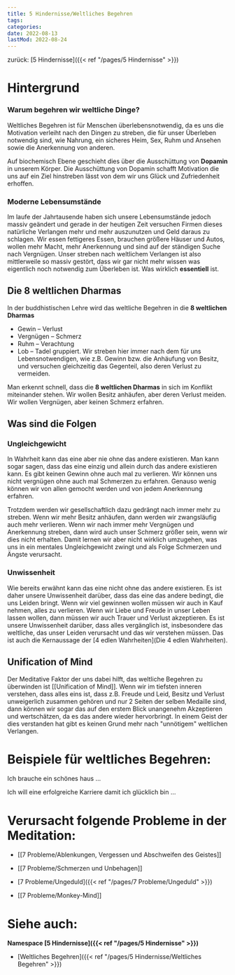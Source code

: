 ```yaml
---
title: 5 Hindernisse/Weltliches Begehren
tags:
categories:
date: 2022-08-13
lastMod: 2022-08-24
---
```

zurück: [5 Hindernisse]({{< ref "/pages/5 Hindernisse" >}})



# Hintergrund

### Warum begehren wir weltliche Dinge?
Weltliches Begehren ist für Menschen überlebensnotwendig, da es uns die Motivation verleiht nach den Dingen zu streben, die für unser Überleben notwendig sind, wie Nahrung, ein sicheres Heim, Sex, Ruhm und Ansehen sowie die Anerkennung von anderen.

Auf biochemisch Ebene geschieht dies über die Ausschüttung von **Dopamin** in unserem Körper. Die Ausschüttung von Dopamin schafft Motivation die uns auf ein Ziel hinstreben lässt von dem wir uns Glück und Zufriedenheit erhoffen.

### Moderne Lebensumstände

Im laufe der Jahrtausende haben sich unsere Lebensumstände jedoch massiv geändert und gerade in der heutigen Zeit versuchen Firmen dieses natürliche Verlangen mehr und mehr auszunutzen und Geld daraus zu schlagen. Wir essen fettigeres Essen, brauchen größere Häuser und Autos, wollen mehr Macht, mehr Anerkennung und sind auf der ständigen Suche nach Vergnügen. Unser streben nach weltlichem Verlangen ist also mittlerweile so massiv gestört, dass wir gar nicht mehr wissen was eigentlich noch notwendig zum Überleben ist. Was wirklich **essentiell** ist.



## Die 8 weltlichen Dharmas

In der buddhistischen Lehre wird das weltliche Begehren in die **8 weltlichen Dharmas**
* Gewin – Verlust
* Vergnügen – Schmerz
* Ruhm – Verachtung
* Lob – Tadel
gruppiert. Wir streben hier immer nach dem für uns Lebensnotwendigen, wie z.B. Gewinn bzw. die Anhäufung von Besitz, und versuchen gleichzeitig das Gegenteil, also deren Verlust zu vermeiden.

Man erkennt schnell, dass die **8 weltlichen Dharmas** in sich im Konflikt miteinander stehen. Wir wollen Besitz anhäufen, aber deren Verlust meiden. Wir wollen Vergnügen, aber keinen Schmerz erfahren.



## Was sind die Folgen

### Ungleichgewicht
In Wahrheit kann das eine aber nie ohne das andere existieren. Man kann sogar sagen, dass das eine einzig und allein durch das andere existieren kann. Es gibt keinen Gewinn ohne auch mal zu verlieren. Wir können uns nicht vergnügen ohne auch mal Schmerzen zu erfahren. Genauso wenig können wir von allen gemocht werden und von jedem Anerkennung erfahren.

Trotzdem werden wir gesellschaftlich dazu gedrängt nach immer mehr zu streben. Wenn wir mehr Besitz anhäufen, dann werden wir zwangsläufig auch mehr verlieren. Wenn wir nach immer mehr Vergnügen und Anerkennung streben, dann wird auch unser Schmerz größer sein, wenn wir dies nicht erhalten. Damit lernen wir aber nicht wirklich umzugehen, was uns in ein mentales Ungleichgewicht zwingt und als Folge Schmerzen und Ängste verursacht.

### Unwissenheit

Wie bereits erwähnt kann das eine nicht ohne das andere existieren. Es ist daher unsere Unwissenheit darüber, dass das eine das andere bedingt, die uns Leiden bringt. Wenn wir viel gewinnen wollen müssen wir auch in Kauf nehmen, alles zu verlieren. Wenn wir Liebe und Freude in unser Leben lassen wollen, dann müssen wir auch Trauer und Verlust akzeptieren. Es ist unsere Unwissenheit darüber, dass alles vergänglich ist, insbesondere das weltliche, das unser Leiden verursacht und das wir verstehen müssen. Das ist auch die Kernaussage der [4 edlen Wahrheiten](Die 4 edlen Wahrheiten).



## Unification of Mind

Der Meditative Faktor der uns dabei hilft, das weltliche Begehren zu überwinden ist [[Unification of Mind]]. Wenn wir im tiefsten inneren verstehen, dass alles eins ist, dass z.B. Freude und Leid, Besitz und Verlust unweigerlich zusammen gehören und nur 2 Seiten der selben Medaille sind, dann können wir sogar das auf den erstem Blick unangenehm Akzeptieren und wertschätzen, da es das andere wieder hervorbringt. In einem Geist der dies verstanden hat gibt es keinen Grund mehr nach "unnötigem" weltlichen Verlangen.



# Beispiele für weltliches Begehren:

Ich brauche ein schönes haus ...

Ich will eine erfolgreiche Karriere damit ich glücklich bin ...



# Verursacht folgende Probleme in der Meditation:

  + [[7 Probleme/Ablenkungen, Vergessen und Abschweifen des Geistes]]

  + [[7 Probleme/Schmerzen und Unbehagen]]

  + [7 Probleme/Ungeduld]({{< ref "/pages/7 Probleme/Ungeduld" >}})

  + [[7 Probleme/Monkey-Mind]]



# Siehe auch:

**Namespace [5 Hindernisse]({{< ref "/pages/5 Hindernisse" >}})**

  + [Weltliches Begehren]({{< ref "/pages/5 Hindernisse/Weltliches Begehren" >}})


